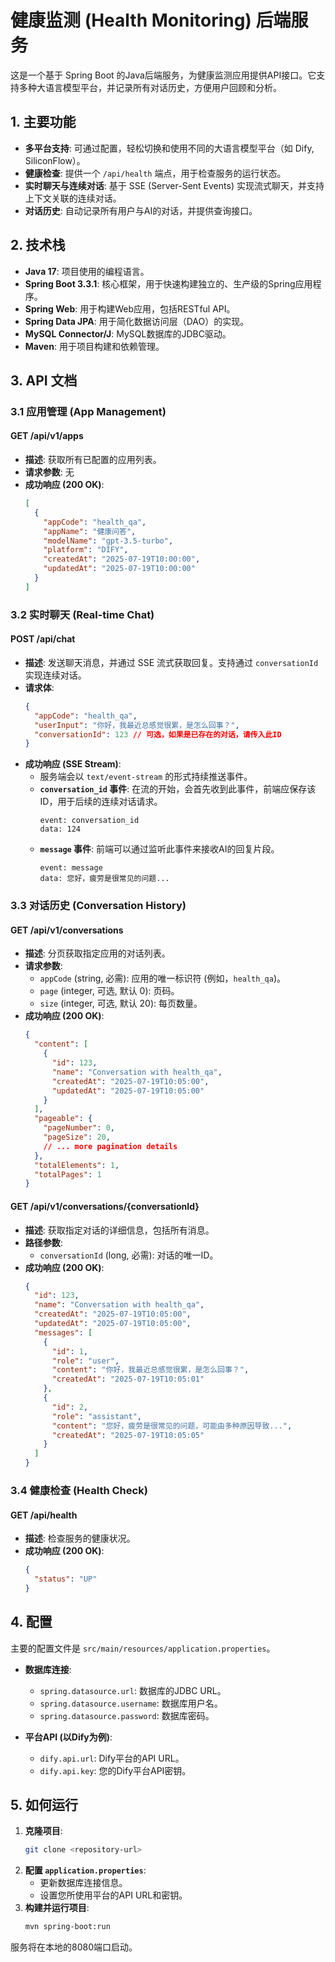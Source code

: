 # 健康监测 (Health Monitoring) 后端服务

这是一个基于 Spring Boot 的Java后端服务，为健康监测应用提供API接口。它支持多种大语言模型平台，并记录所有对话历史，方便用户回顾和分析。

## 1. 主要功能

- **多平台支持**: 可通过配置，轻松切换和使用不同的大语言模型平台（如 Dify, SiliconFlow）。
- **健康检查**: 提供一个 `/api/health` 端点，用于检查服务的运行状态。
- **实时聊天与连续对话**: 基于 SSE (Server-Sent Events) 实现流式聊天，并支持上下文关联的连续对话。
- **对话历史**: 自动记录所有用户与AI的对话，并提供查询接口。

## 2. 技术栈

- **Java 17**: 项目使用的编程语言。
- **Spring Boot 3.3.1**: 核心框架，用于快速构建独立的、生产级的Spring应用程序。
- **Spring Web**: 用于构建Web应用，包括RESTful API。
- **Spring Data JPA**: 用于简化数据访问层（DAO）的实现。
- **MySQL Connector/J**: MySQL数据库的JDBC驱动。
- **Maven**: 用于项目构建和依赖管理。

## 3. API 文档

### 3.1 应用管理 (App Management)

#### **GET /api/v1/apps**

- **描述**: 获取所有已配置的应用列表。
- **请求参数**: 无
- **成功响应 (200 OK)**:
  ```json
  [
    {
      "appCode": "health_qa",
      "appName": "健康问答",
      "modelName": "gpt-3.5-turbo",
      "platform": "DIFY",
      "createdAt": "2025-07-19T10:00:00",
      "updatedAt": "2025-07-19T10:00:00"
    }
  ]
  ```

### 3.2 实时聊天 (Real-time Chat)

#### **POST /api/chat**

- **描述**: 发送聊天消息，并通过 SSE 流式获取回复。支持通过 `conversationId` 实现连续对话。
- **请求体**:
  ```json
  {
    "appCode": "health_qa",
    "userInput": "你好，我最近总感觉很累，是怎么回事？",
    "conversationId": 123 // 可选，如果是已存在的对话，请传入此ID
  }
  ```
- **成功响应 (SSE Stream)**:
  - 服务端会以 `text/event-stream` 的形式持续推送事件。
  - **`conversation_id` 事件**: 在流的开始，会首先收到此事件，前端应保存该ID，用于后续的连续对话请求。
    ```
    event: conversation_id
    data: 124
    ```
  - **`message` 事件**: 前端可以通过监听此事件来接收AI的回复片段。
    ```
    event: message
    data: 您好，疲劳是很常见的问题...
    ```

### 3.3 对话历史 (Conversation History)

#### **GET /api/v1/conversations**

- **描述**: 分页获取指定应用的对话列表。
- **请求参数**:
  - `appCode` (string, 必需): 应用的唯一标识符 (例如，`health_qa`)。
  - `page` (integer, 可选, 默认 0): 页码。
  - `size` (integer, 可选, 默认 20): 每页数量。
- **成功响应 (200 OK)**:
  ```json
  {
    "content": [
      {
        "id": 123,
        "name": "Conversation with health_qa",
        "createdAt": "2025-07-19T10:05:00",
        "updatedAt": "2025-07-19T10:05:00"
      }
    ],
    "pageable": {
      "pageNumber": 0,
      "pageSize": 20,
      // ... more pagination details
    },
    "totalElements": 1,
    "totalPages": 1
  }
  ```

#### **GET /api/v1/conversations/{conversationId}**

- **描述**: 获取指定对话的详细信息，包括所有消息。
- **路径参数**:
  - `conversationId` (long, 必需): 对话的唯一ID。
- **成功响应 (200 OK)**:
  ```json
  {
    "id": 123,
    "name": "Conversation with health_qa",
    "createdAt": "2025-07-19T10:05:00",
    "updatedAt": "2025-07-19T10:05:00",
    "messages": [
      {
        "id": 1,
        "role": "user",
        "content": "你好，我最近总感觉很累，是怎么回事？",
        "createdAt": "2025-07-19T10:05:01"
      },
      {
        "id": 2,
        "role": "assistant",
        "content": "您好，疲劳是很常见的问题，可能由多种原因导致...",
        "createdAt": "2025-07-19T10:05:05"
      }
    ]
  }
  ```

### 3.4 健康检查 (Health Check)

#### **GET /api/health**

- **描述**: 检查服务的健康状况。
- **成功响应 (200 OK)**:
  ```json
  {
    "status": "UP"
  }
  ```

## 4. 配置

主要的配置文件是 `src/main/resources/application.properties`。

- **数据库连接**:
  - `spring.datasource.url`: 数据库的JDBC URL。
  - `spring.datasource.username`: 数据库用户名。
  - `spring.datasource.password`: 数据库密码。

- **平台API (以Dify为例)**:
  - `dify.api.url`: Dify平台的API URL。
  - `dify.api.key`: 您的Dify平台API密钥。

## 5. 如何运行

1. **克隆项目**:
   ```bash
   git clone <repository-url>
   ```
2. **配置 `application.properties`**:
   - 更新数据库连接信息。
   - 设置您所使用平台的API URL和密钥。
3. **构建并运行项目**:
   ```bash
   mvn spring-boot:run
   ```

服务将在本地的8080端口启动。